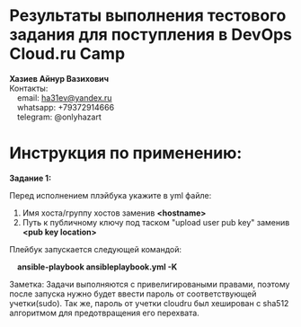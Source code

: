 # Результаты выполнения тестового задания для поступления в DevOps Cloud.ru Camp

**Хазиев Айнур Вазихович**  
Контакты:  
&emsp;email: ha31ev@yandex.ru  
&emsp;whatsapp: +79372914666  
&emsp;telegram: @onlyhazart  



# Инструкция по применению:

**Задание 1:**

Перед исполнением плэйбука укажите в yml файле:
1) Имя хоста/группу хостов заменив **\<hostname\>**
2) Путь к публичному ключу под таском "upload user pub key" заменив **\<pub key location\>**
   
Плейбук запускается следующей командой:

&emsp;**ansible-playbook ansibleplaybook.yml -K**

Заметка:
Задачи выполняются с привелигироваными правами, поэтому после запуска нужно будет ввести пароль от соответствующей учетки(sudo).
Так же, пароль от учетки cloudru был хеширован с sha512 алгоритмом для предотвращения его перехвата.
